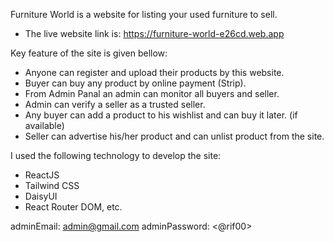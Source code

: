 Furniture World is a website for listing your used furniture to sell. 

* The live website link is: https://furniture-world-e26cd.web.app

Key feature of the site is given bellow:
* Anyone can register and upload their products by this website.
* Buyer can buy any product by online payment (Strip).
* From Admin Panal an admin can monitor all buyers and seller.
* Admin can verify a seller as a trusted seller.
* Any buyer can add a product to his wishlist and can buy it later. (if available)
* Seller can advertise his/her product and can unlist product from the site.

I used the following technology to develop the site:
* ReactJS
* Tailwind CSS
* DaisyUI
* React Router DOM, etc.

adminEmail: <admin@gmail.com>
adminPassword: <@rif00>